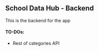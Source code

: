 ## School Data Hub - Backend

This is the backend for the app



#### TO-DOs:

- Rest of categories API